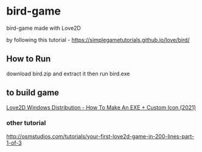 # bird-game
bird-game made with Love2D

by following this tutorial - https://simplegametutorials.github.io/love/bird/

## How to Run
download bird.zip and extract it then run bird.exe

## to build game
[Love2D Windows Distribution - How To Make An EXE + Custom Icon (2021)](https://www.youtube.com/watch?time_continue=229&v=h7II1fiaWKA&embeds_euri=https%3A%2F%2Fwww.google.com%2Fsearch%3Fq%3Dhow%2Bto%2Bbuild%2Blove2d%26rlz%3D1C1VDKB_enPH1018PH1018%26oq%3Dhow%2Bto%2Bbuild%2Blove2d%26aqs%3Dchrome..69i57.3232j0j7&source_ve_path=MTM5MTE3LDEzOTExNywxMzkxMTcsMTM5MTE3&feature=emb_logo)

### other tutorial
http://osmstudios.com/tutorials/your-first-love2d-game-in-200-lines-part-1-of-3
